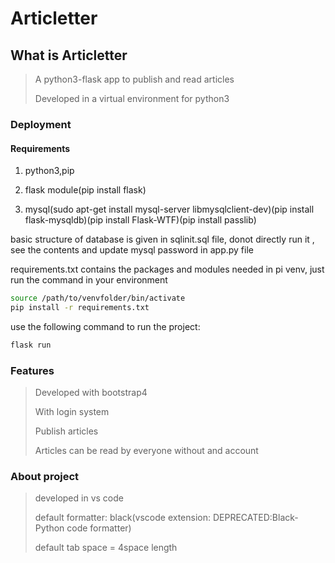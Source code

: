 # Articletter

## What is Articletter

> A python3-flask app to publish and read articles
>
> Developed in a virtual environment for python3

### Deployment

#### Requirements

1. python3,pip

2. flask module(pip install flask)

3. mysql(sudo apt-get install mysql-server libmysqlclient-dev)(pip install flask-mysqldb)(pip install Flask-WTF)(pip install passlib)

basic structure of database is given in sqlinit.sql file, donot directly run it , see the contents
and update mysql password in app.py file

requirements.txt contains the packages and modules needed in pi venv, just run the command in your environment

```sh
source /path/to/venvfolder/bin/activate
pip install -r requirements.txt
```

use the following command to run the project:

```sh
flask run
```

### Features

> Developed with bootstrap4
>
> With login system
>
> Publish articles
>
> Articles can be read by everyone without and account
>

### About project
>
> developed in vs code
>
> default formatter: black(vscode extension: DEPRECATED:Black-Python code formatter)
>
> default tab space = 4space length
